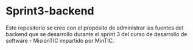 # Sprint3-backend
Este repositorio se creo con el propósito de administrar las fuentes del backend que se desarrollo durante el sprint 3 del curso de desarrollo de software - MisiónTIC impartido por MinTIC.
